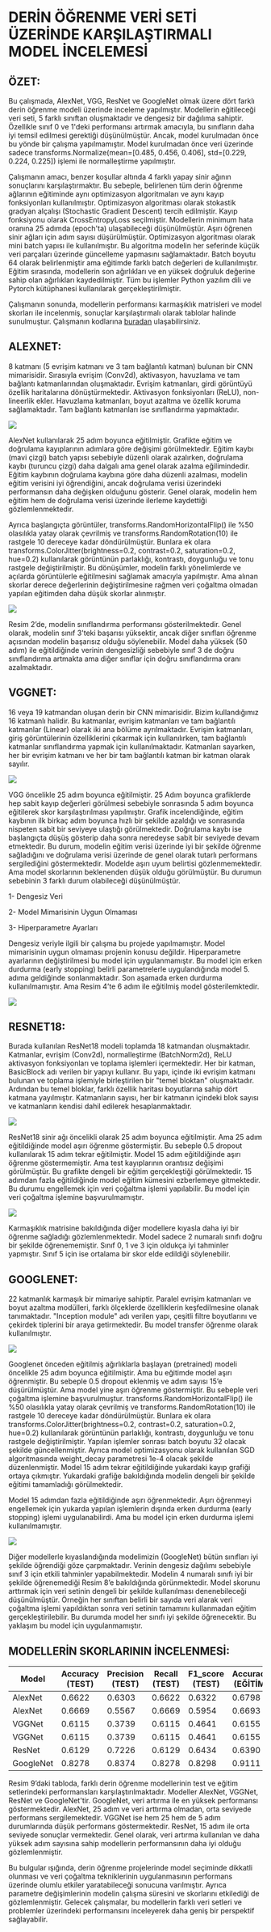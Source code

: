 # DERİN ÖĞRENME VERİ SETİ ÜZERİNDE KARŞILAŞTIRMALI MODEL İNCELEMESİ

## ÖZET:
Bu çalışmada, AlexNet, VGG, ResNet ve GoogleNet olmak üzere dört farklı derin öğrenme modeli üzerinde inceleme yapılmıştır. Modellerin eğitileceği veri seti, 5 farklı sınıftan oluşmaktadır ve dengesiz bir dağılıma sahiptir. Özellikle sınıf 0 ve 1'deki performansı artırmak amacıyla, bu sınıfların daha iyi temsil edilmesi gerektiği düşünülmüştür. Ancak, model kurulmadan önce bu yönde bir çalışma yapılmamıştır. Model kurulmadan önce veri üzerinde sadece transforms.Normalize(mean=[0.485, 0.456, 0.406], std=[0.229, 0.224, 0.225]) işlemi ile normalleştirme yapılmıştır. 

Çalışmanın amacı, benzer koşullar altında 4 farklı yapay sinir ağının sonuçlarını karşılaştırmaktır. Bu sebeple, belirlenen tüm derin öğrenme ağlarının eğitiminde aynı optimizasyon algoritmaları ve aynı kayıp fonksiyonları kullanılmıştır. Optimizasyon algoritması olarak stokastik gradyan alçalışı (Stochastic Gradient Descent) tercih edilmiştir. Kayıp fonksiyonu olarak CrossEntropyLoss seçilmiştir. Modellerin minimum hata oranına 25 adımda (epoch'ta) ulaşabileceği düşünülmüştür. Aşırı öğrenen sinir ağları için adım sayısı düşürülmüştür. Optimizasyon algoritması olarak mini batch yapısı ile kullanılmıştır. Bu algoritma modelin her seferinde küçük veri parçaları üzerinde güncelleme yapmasını sağlamaktadır. Batch boyutu 64 olarak belirlenmiştir ama eğitimde farklı batch değerleri de kullanılmıştır.  Eğitim sırasında, modellerin son ağırlıkları ve en yüksek doğruluk değerine sahip olan ağırlıkları kaydedilmiştir. Tüm bu işlemler Python yazılım dili ve Pytorch kütüphanesi kullanılarak gerçekleştirilmiştir.

Çalışmanın sonunda, modellerin performansı karmaşıklık matrisleri ve model skorları ile incelenmiş, sonuçlar karşılaştırmalı olarak tablolar halinde sunulmuştur. Çalışmanın kodlarına [buradan](https://www.kaggle.com/code/muhammethamzayavuz/deeplearningmodels) ulaşabilirsiniz.

## ALEXNET:
8 katmanı (5 evrişim katmanı ve 3 tam bağlantılı katman) bulunan bir CNN mimarisidir. Sırasıyla evrişim (Conv2d), aktivasyon, havuzlama ve tam bağlantı katmanlarından oluşmaktadır. Evrişim katmanları, girdi görüntüyü özellik haritalarına dönüştürmektedir. Aktivasyon fonksiyonları (ReLU), non-lineerlik ekler. Havuzlama katmanları, boyut azaltma ve özellik koruma sağlamaktadır. Tam bağlantı katmanları ise sınıflandırma yapmaktadır.

![](https://github.com/hamza37yavuz/DeepLearningModels/blob/main/AlexnetLoss.png)

AlexNet kullanılarak 25 adım boyunca eğitilmiştir. Grafikte eğitim ve doğrulama kayıplarının adımlara göre değişimi görülmektedir. Eğitim kaybı (mavi çizgi) batch yapısı sebebiyle düzenli olarak azalırken, doğrulama kaybı (turuncu çizgi) daha dalgalı ama genel olarak azalma eğilimindedir. Eğitim kaybının doğrulama kaybına göre daha düzenli azalması, modelin eğitim verisini iyi öğrendiğini, ancak doğrulama verisi üzerindeki performansın daha değişken olduğunu gösterir. Genel olarak, modelin hem eğitim hem de doğrulama verisi üzerinde ilerleme kaydettiği gözlemlenmektedir.

Ayrıca başlangıçta görüntüler, transforms.RandomHorizontalFlip() ile %50 olasılıkla yatay olarak çevrilmiş ve transforms.RandomRotation(10) ile rastgele 10 dereceye kadar döndürülmüştür. Bunlara ek olara transforms.ColorJitter(brightness=0.2, contrast=0.2, saturation=0.2, hue=0.2) kullanılarak görüntünün parlaklığı, kontrastı, doygunluğu ve tonu rastgele değiştirilmiştir. Bu dönüşümler, modelin farklı yönelimlerde ve açılarda görüntülerle eğitilmesini sağlamak amacıyla yapılmıştır. Ama alınan skorlar derece değerlerinin değiştirilmesine rağmen veri çoğaltma olmadan yapılan eğitimden daha düşük skorlar alınmıştır. 

![](https://github.com/hamza37yavuz/DeepLearningModels/blob/main/AlexnetConfusionm.png)

Resim 2’de, modelin sınıflandırma performansı gösterilmektedir. Genel olarak, modelin sınıf 3'teki başarısı yüksektir, ancak diğer sınıfları öğrenme açısından modelin başarısız olduğu söylenebilir. Model daha yüksek (50 adım) ile eğitildiğinde verinin dengesizliği sebebiyle sınıf 3 de doğru sınıflandırma artmakta ama diğer sınıflar için doğru sınıflandırma oranı azalmaktadır.

## VGGNET: 
16 veya 19 katmandan oluşan derin bir CNN mimarisidir. Bizim kullandığımız 16 katmanlı halidir. Bu katmanlar, evrişim katmanları ve tam bağlantılı katmanlar (Linear) olarak iki ana bölüme ayrılmaktadır. Evrişim katmanları, giriş görüntülerinin özelliklerini çıkarmak için kullanılırken, tam bağlantılı katmanlar sınıflandırma yapmak için kullanılmaktadır. Katmanları sayarken, her bir evrişim katmanı ve her bir tam bağlantılı katman bir katman olarak sayılır.

![](https://github.com/hamza37yavuz/DeepLearningModels/blob/main/VGGLoss.png)

VGG öncelikle 25 adım boyunca eğitilmiştir. 25 Adım boyunca grafiklerde hep sabit kayıp değerleri görülmesi sebebiyle sonrasında 5 adım boyunca eğitilerek skor karşılaştırılması yapılmıştır.  Grafik incelendiğinde, eğitim kaybının ilk birkaç adım boyunca hızlı bir şekilde azaldığı ve sonrasında nispeten sabit bir seviyeye ulaştığı görülmektedir. Doğrulama kaybı ise başlangıçta düşüş gösterip daha sonra neredeyse sabit bir seviyede devam etmektedir. Bu durum, modelin eğitim verisi üzerinde iyi bir şekilde öğrenme sağladığını ve doğrulama verisi üzerinde de genel olarak tutarlı performans sergilediğini göstermektedir. 
Modelde aşırı uyum belirtisi gözlenmemektedir. Ama model skorlarının beklenenden düşük olduğu görülmüştür. Bu durumun sebebinin 3 farklı durum olabileceği düşünülmüştür.

1-	Dengesiz Veri

2-	Model Mimarisinin Uygun Olmaması

3-	Hiperparametre Ayarları

Dengesiz veriyle ilgili bir çalışma bu projede yapılmamıştır. Model mimarisinin uygun olmaması projenin konusu değildir. Hiperparametre ayarlarının değiştirilmesi bu model için uygulanmamıştır. Bu model için erken durdurma (early stopping) belirli parametrelerle uygulandığında model 5. adıma geldiğinde sonlanmaktadır. Son aşamada erken durdurma kullanılmamıştır. Ama Resim 4’te 6 adım ile eğitilmiş model gösterilemktedir.

![](https://github.com/hamza37yavuz/DeepLearningModels/blob/main/VGGLoss2.png)

## RESNET18: 
Burada kullanılan ResNet18 modeli toplamda 18 katmandan oluşmaktadır. Katmanlar, evrişim (Conv2d), normalleştirme (BatchNorm2d), ReLU aktivasyon fonksiyonları ve toplama işlemleri içermektedir. Her bir katman, BasicBlock adı verilen bir yapıyı kullanır. Bu yapı, içinde iki evrişim katmanı bulunan ve toplama işlemiyle birleştirilen bir "temel bloktan" oluşmaktadır. Ardından bu temel bloklar, farklı özellik haritası boyutlarına sahip dört katmana yayılmıştır. Katmanların sayısı, her bir katmanın içindeki blok sayısı ve katmanların kendisi dahil edilerek hesaplanmaktadır.

![](https://github.com/hamza37yavuz/DeepLearningModels/blob/main/ResnetLoss.png)

ResNet18 sinir ağı öncelikli olarak 25 adım boyunca eğitilmiştir. Ama 25 adım eğitildiğinde model aşırı öğrenme göstermiştir. Bu sebeple 0.5 dropout kullanılarak 15 adım tekrar eğitilmiştir. Model 15 adım eğitildiğinde aşırı öğrenme göstermemiştir. Ama test kayıplarının orantısız değişimi görülmüştür. Bu grafikte dengeli bir eğitim gerçekleştiği görülmektedir.
15 adımdan fazla eğitildiğinde model eğitim kümesini ezberlemeye gitmektedir. Bu durumu engellemek için veri çoğaltma işlemi yapılabilir. Bu model için veri çoğaltma işlemine başvurulmamıştır.

![](https://github.com/hamza37yavuz/DeepLearningModels/blob/main/ResnetConfusionm.png)

Karmaşıklık matrisine bakıldığında diğer modellere kıyasla daha iyi bir öğrenme sağladığı gözlemlenmektedir. Model sadece 2 numaralı sınıfı doğru bir şekilde öğrenememiştir. Sınıf 0, 1 ve 3 için oldukça iyi tahminler yapmıştır. Sınıf 5 için ise ortalama bir skor elde edildiği söylenebilir.

## GOOGLENET:
22 katmanlık karmaşık bir mimariye sahiptir. Paralel evrişim katmanları ve boyut azaltma modülleri, farklı ölçeklerde özelliklerin keşfedilmesine olanak tanımaktadır. "Inception module" adı verilen yapı, çeşitli filtre boyutlarını ve çekirdek tiplerini bir araya getirmektedir. Bu model transfer öğrenme olarak kullanılmıştır.

![](https://github.com/hamza37yavuz/DeepLearningModels/blob/main/GoogleNetLoss.png)

Googlenet önceden eğitilmiş ağırlıklarla başlayan (pretrained) modeli öncelikle 25 adım boyunca eğitilmiştir. Ama bu eğitimde model aşırı öğrenmiştir. Bu sebeple 0.5 dropout eklenmiş ve adım sayısı 15’e düşürülmüştür. Ama model yine aşırı öğrenme göstermiştir. Bu sebeple veri çoğaltma işlemine başvurulmuştur. transforms.RandomHorizontalFlip() ile %50 olasılıkla yatay olarak çevrilmiş ve transforms.RandomRotation(10) ile rastgele 10 dereceye kadar döndürülmüştür. Bunlara ek olara transforms.ColorJitter(brightness=0.2, contrast=0.2, saturation=0.2, hue=0.2) kullanılarak görüntünün parlaklığı, kontrastı, doygunluğu ve tonu rastgele değiştirilmiştir. Yapılan işlemler sonrası batch boyutu 32 olacak şekilde güncellenmiştir. Ayrıca model optimizasyonu olarak kullanılan SGD algoritmasında weight_decay parametresi 1e-4 olacak şekilde düzenlenmiştir. Model 15 adım tekrar eğitildiğinde yukardaki kayıp grafiği ortaya çıkmıştır. Yukardaki grafiğe bakıldığında modelin dengeli bir şekilde eğitimi tamamladığı görülmektedir.

Model 15 adımdan fazla eğitildiğinde aşırı öğrenmektedir. Aşırı öğrenmeyi engellemek için yukarda yapılan işlemlerin dışında erken durdurma (early stopping) işlemi uygulanabilirdi. Ama bu model için erken durdurma işlemi kullanılmamıştır.

![](https://github.com/hamza37yavuz/DeepLearningModels/blob/main/GoogleNetConfusionM.png)

Diğer modellerle kıyaslandığında modelimizin (GoogleNet) bütün sınıfları iyi şekilde öğrendiği göze çarpmaktadır. Verinin dengesiz dağılımı sebebiyle sınıf 3 için etkili tahminler yapabilmektedir. Modelin 4 numaralı sınıfı iyi bir şekilde öğrenemediği Resim 8’e bakıldığında görünmektedir. Model skorunu arttırmak için veri setinin dengeli bir şekilde kullanılması denenebileceği düşünülmüştür. Örneğin her sınıftan belirli bir sayıda veri alarak veri çoğaltma işlemi yapıldıktan sonra veri setinin tamamını kullanmadan eğitim gerçekleştirilebilir. Bu durumda model her sınıfı iyi şekilde öğrenecektir. Bu yaklaşım bu model için uygulanmamıştır.

## MODELLERİN SKORLARININ İNCELENMESİ:
| Model      | Accuracy (TEST) | Precision (TEST) | Recall (TEST) | F1_score (TEST) | Accuracy (EĞİTİM) | Precision (EĞİTİM) | Recall (EĞİTİM) | F1_score (EĞİTİM) | Epoch | Augmentation | Model Tipi | DropOut |
|------------|------------------|------------------|---------------|-----------------|-------------------|--------------------|------------------|-------------------|-------|--------------|------------|---------|
| AlexNet    | 0.6622           | 0.6303           | 0.6622        | 0.6322          | 0.6798            | 0.6383             | 0.6798           | 0.6458            | 25    | YOK          | Last       | YOK     |
| AlexNet    | 0.6669           | 0.5567           | 0.6669        | 0.5954          | 0.6693            | 0.5696             | 0.6693           | 0.5973            | 50    | VAR          | Last       | YOK     |
| VGGNet     | 0.6115           | 0.3739           | 0.6115        | 0.4641          | 0.6155            | 0.3789             | 0.6155           | 0.4691            | 25    | YOK          | Best       | YOK     |
| VGGNet     | 0.6115           | 0.3739           | 0.6115        | 0.4641          | 0.6155            | 0.3789             | 0.6155           | 0.4691            | 5     | YOK          | Last       | VAR     |
| ResNet     | 0.6129           | 0.7226           | 0.6129        | 0.6434          | 0.6390            | 0.7399             | 0.6390           | 0.6675            | 15    | YOK          | Last       | VAR     |
| GoogleNet  | 0.8278           | 0.8374           | 0.8278        | 0.8298          | 0.9111            | 0.9123             | 0.9111           | 0.9110            | 15    | VAR          | Last       | VAR     |


Resim 9’daki tabloda, farklı derin öğrenme modellerinin test ve eğitim setlerindeki performansları karşılaştırılmaktadır. Modeller AlexNet, VGGNet, ResNet ve GoogleNet'tir. GoogleNet, veri artırma ile en yüksek performansı göstermektedir. AlexNet, 25 adım ve veri arttırma olmadan, orta seviyede performans sergilemektedir. VGGNet ise hem 25 hem de 5 adım durumlarında düşük performans göstermektedir. ResNet, 15 adım ile orta seviyede sonuçlar vermektedir. Genel olarak, veri artırma kullanılan ve daha yüksek adım sayısına sahip modellerin performansının daha iyi olduğu gözlemlenmiştir.

Bu bulgular ışığında, derin öğrenme projelerinde model seçiminde dikkatli olunması ve veri çoğaltma tekniklerinin uygulanmasının performans üzerinde olumlu etkiler yaratabileceği sonucuna varılmıştır. Ayrıca parametre değişimlerinin modelin çalışma süresini ve skorlarını etkilediği de gözlemlenmiştir. Gelecek çalışmalar, bu modellerin farklı veri setleri ve problemler üzerindeki performansını inceleyerek daha geniş bir perspektif sağlayabilir.
